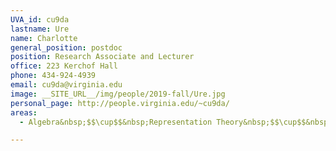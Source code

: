 ```yaml
---
UVA_id: cu9da
lastname: Ure
name: Charlotte
general_position: postdoc
position: Research Associate and Lecturer
office: 223 Kerchof Hall 
phone: 434-924-4939
email: cu9da@virginia.edu
image: __SITE_URL__/img/people/2019-fall/Ure.jpg
personal_page: http://people.virginia.edu/~cu9da/
areas: 
  - Algebra&nbsp;$$\cup$$&nbsp;Representation Theory&nbsp;$$\cup$$&nbsp;Number Theory

---
```

